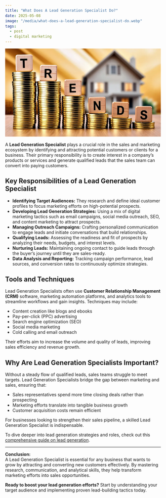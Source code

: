 ```yaml
---
title: "What Does A Lead Generation Specialist Do?"
date: 2025-05-08
image: "/media/what-does-a-lead-generation-specialist-do.webp"
tags:
  - post
  - digital marketing
---
```


![What Does A Lead Generation Specialist Do?](/media/what-does-a-lead-generation-specialist-do.webp)

A **Lead Generation Specialist** plays a crucial role in the sales and marketing ecosystem by identifying and attracting potential customers or clients for a business. Their primary responsibility is to create interest in a company’s products or services and generate qualified leads that the sales team can convert into paying customers.

## Key Responsibilities of a Lead Generation Specialist

- **Identifying Target Audiences:** They research and define ideal customer profiles to focus marketing efforts on high-potential prospects.
- **Developing Lead Generation Strategies:** Using a mix of digital marketing tactics such as email campaigns, social media outreach, SEO, and content marketing to attract prospects.
- **Managing Outreach Campaigns:** Crafting personalized communication to engage leads and initiate conversations that build relationships.
- **Qualifying Leads:** Assessing the readiness and fit of prospects by analyzing their needs, budgets, and interest levels.
- **Nurturing Leads:** Maintaining ongoing contact to guide leads through the buyer’s journey until they are sales-ready.
- **Data Analysis and Reporting:** Tracking campaign performance, lead sources, and conversion rates to continuously optimize strategies.

## Tools and Techniques

Lead Generation Specialists often use **Customer Relationship Management (CRM)** software, marketing automation platforms, and analytics tools to streamline workflows and gain insights. Techniques may include:

- Content creation like blogs and ebooks  
- Pay-per-click (PPC) advertising  
- Search engine optimization (SEO)  
- Social media marketing  
- Cold calling and email outreach  

Their efforts aim to increase the volume and quality of leads, improving sales efficiency and revenue growth.

## Why Are Lead Generation Specialists Important?

Without a steady flow of qualified leads, sales teams struggle to meet targets. Lead Generation Specialists bridge the gap between marketing and sales, ensuring that:

- Sales representatives spend more time closing deals rather than prospecting  
- Marketing efforts translate into tangible business growth  
- Customer acquisition costs remain efficient  

For businesses looking to strengthen their sales pipeline, a skilled Lead Generation Specialist is indispensable.

To dive deeper into lead generation strategies and roles, check out this [comprehensive guide on lead generation](https://leadcraftr.com/posts/lead-generation/).

---

**Conclusion:**  
A Lead Generation Specialist is essential for any business that wants to grow by attracting and converting new customers effectively. By mastering research, communication, and analytical skills, they help transform marketing efforts into sales opportunities.  

**Ready to boost your lead generation efforts?** Start by understanding your target audience and implementing proven lead-building tactics today.
